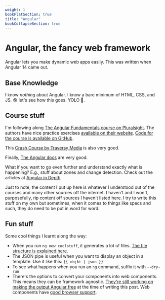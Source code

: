 ```yaml
---
weight: 1
bookFlatSection: true
title: "Angular"
bookCollapseSection: true
---
```


# Angular, the fancy web framework
Angular lets you make dynamic web apps easily. This was written when Angular 14 came out.

## Base Knowledge
I know *nothing* about Angular. I know a bare minimum of HTML, CSS, and JS. 😰 let's see how this goes. YOLO 🙂.

## Course stuff
I'm following along [The Angular Fundamentals course on Pluralsight](https://www.pluralsight.com/courses/angular-fundamentals).
The authors have nice practice exercises [available on their website](https://jcoop.io/angular-practice-exercises/).
[Code for the course is available on GitHub](https://github.com/jmcooper/angular-fundamentals-files).

This [Crash Course by Traversy Media](https://www.youtube.com/watch?v=3dHNOWTI7H8) is also very good.

Finally, [The Angular docs](https://angular.io/docs) are very good.

What if you want to go even further and understand exactly what is happening?
E.g., stuff about zones and change detection. Check out the articles at [Angular in Depth](https://indepth.dev/angular)

Just to note, the content I put up here is whatever I understood out of the courses and many other sources off the internet. I haven't and I won't, purposefully, rip content off sources I haven't listed here. I try to write this stuff on my own but sometimes, when it comes to things like specs and such, they do need to be put in word for word.

## Fun stuff
Some cool things I learnt along the way:
* When you run `ng new coolstuff`, it generates a lot of files. [The file structure is explained here](https://angular.io/guide/file-structure).
* The JSON pipe is useful when you want to display an object in a template.
Use it like this: `{{ objkt | json }}`
* To see what happens when you run an `ng` command, suffix it with `--dry-run`
* There's the options to convert your components into web components.
This means they can be framework agnostic. [They're still working on making the output Angular free](https://angular.io/guide/elements) at the time of writing this post. Web components have [good browser support](https://caniuse.com/?search=web%20components).